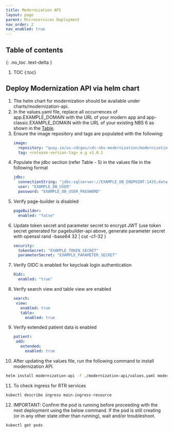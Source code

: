 ```yaml
---
title: Modernization API
layout: page
parent: Microservices Deployment
nav_order: 2
nav_enabled: true
---
```


## Table of contents
{: .no_toc .text-delta }

1. TOC
{:toc}

## Deploy Modernization API via helm chart

1. The helm chart for modernization should be available under charts/modernization-api.
2. In the values.yaml file, replace all occurrences of app.EXAMPLE_DOMAIN with the URL of your modern app and app-classic.EXAMPLE_DOMAIN with the URL of your existing NBS 6 as shown in the [Table](/just-the-doc/docs/4_initial_kubernetes_deployment/1_nginx_ingress_deployment.html#deploy-nginx-ingress-controller-on-the-kubernetes-cluster).
3. Ensure the image repository and tags are populated with the following:
   ```yaml
   image:
     repository: "quay.io/us-cdcgov/cdc-nbs-modernization/modernization-api"
     tag: <release-version-tag> e.g v1.0.1
   ```
4. Populate the jdbc section (refer Table - 5) in the values file in the following format
   ```yaml
   jdbc:
     connectionString: "jdbc:sqlserver://EXAMPLE_DB_ENDPOINT:1433;databaseName=NBS_ODSE;user=DBUsername;password=DBPassword;encrypt=true;trustServerCertificate=true;"
     user: "EXAMPLE_DB_USER"
     password: "EXAMPLE_DB_USER_PASSWORD"
   ```
5. Verify page-builder is disabled
   ```yaml
   pageBuilder:
     enabled: "false"
   ```
6. Update token secret and parameter secret to encrypt JWT (use token secret generated for pagebuilder-api above, generate parameter secret with openssl rand -base64 32 | cut -c1-32 )
   ```yaml
   security:
     tokenSecret: "EXAMPLE_TOKEN_SECRET"
     parameterSecret: "EXAMPLE_PARAMETER_SECRET"
   ```
7. Verify OIDC is enabled for keycloak login authentication
   ```yaml
   Oidc:
     enabled: "true"
   ```
8. Verify search view and table view are enabled
   ```yaml
   search:
    view:
      enabled: true
      table:
        enabled: true
   ```
9. Verify extended patient data is enabled
   ```yaml
   patient:
    add:
      extended:
        enabled: true
   ```
10. After updating the values file, run the following command to install modernization API.
   ```bash
   helm install modernization-api -f ./modernization-api/values.yaml modernization-api
   ```
11. To check ingress for RTR services
   ```bash
   kubectl describe ingress main-ingress-resource
   ```
12. IMPORTANT: Confirm the pod is running before proceeding with the next deployment using the below command. If the pod is still creating (or in any other state other than running), wait and/or troubleshoot.
   ```bash
   kubectl get pods
   ```

